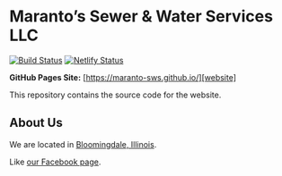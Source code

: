 # Maranto’s Sewer & Water Services LLC

[![Build Status](https://travis-ci.org/maranto-sws/maranto-sws.github.io.svg?branch=develop)](https://travis-ci.org/maranto-sws/maranto-sws.github.io)
[![Netlify Status](https://api.netlify.com/api/v1/badges/296e7fd7-2306-4806-8b8e-1b89825d0f9a/deploy-status)](https://app.netlify.com/sites/maranto-sws-github-io/deploys)

**GitHub Pages Site:** [https://maranto-sws.github.io/][website]

This repository contains the source code for the website.

## About Us

We are located in [Bloomingdale, Illinois](https://en.wikipedia.org/wiki/Bloomingdale,_Illinois).

Like [our Facebook page][facebook].

[website]: https://maranto-sws.github.io/
[facebook]: https://www.facebook.com/Marantos-Sewer-Water-Services-LLC-657508358034475/
